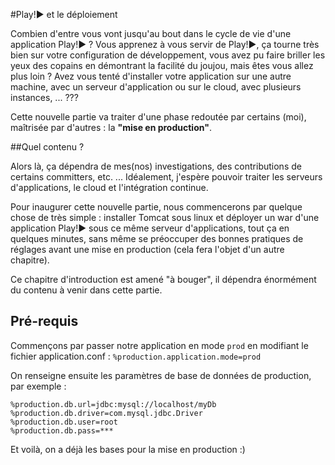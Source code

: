 #Play!► et le déploiement

Combien d'entre vous vont jusqu'au bout dans le cycle de vie d'une application Play!► ? Vous apprenez à vous servir de Play!►, ça tourne très bien sur votre configuration de développement, vous avez pu faire briller les yeux des copains en démontrant la facilité du joujou, mais êtes vous allez plus loin ? Avez vous tenté d'installer votre application sur une autre machine, avec un serveur d'application ou sur le cloud, avec plusieurs instances, ... ???

Cette nouvelle partie va traiter d'une phase redoutée par certains (moi), maîtrisée par d'autres : la **"mise en production"**.

##Quel contenu ?

Alors là, ça dépendra de mes(nos) investigations, des contributions de certains committers, etc. ...
Idéalement, j'espère pouvoir traiter les serveurs d'applications, le cloud et l'intégration continue.

Pour inaugurer cette nouvelle partie, nous commencerons par quelque chose de très simple : installer Tomcat sous linux et déployer un war d'une application Play!► sous ce même serveur d'applications, tout ça en quelques minutes, sans même se préoccuper des bonnes pratiques de réglages avant une mise en production (cela fera l'objet d'un autre chapitre).

Ce chapitre d'introduction est amené "à bouger", il dépendra énormément du contenu à venir dans cette partie.

## Pré-requis

Commençons par passer notre application en mode `prod` en modifiant le fichier application.conf :
`%production.application.mode=prod`

On renseigne ensuite les paramètres de base de données de production, par exemple :

    %production.db.url=jdbc:mysql://localhost/myDb
    %production.db.driver=com.mysql.jdbc.Driver
    %production.db.user=root
    %production.db.pass=***

Et voilà, on a déjà les bases pour la mise en production :)

